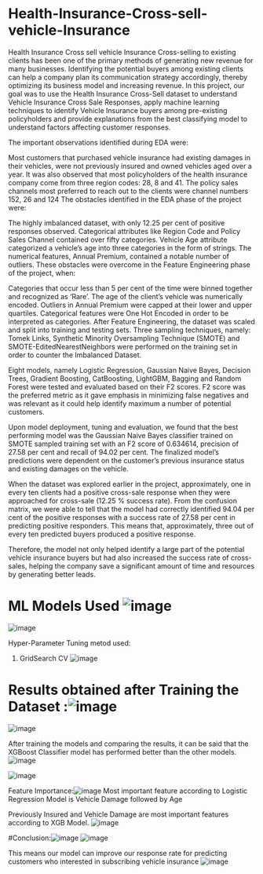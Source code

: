 # Health-Insurance-Cross-sell-vehicle-Insurance
Health Insurance Cross sell vehicle Insurance
Cross-selling to existing clients has been one of the primary methods of generating new revenue for many businesses. Identifying the potential buyers among existing clients can help a company plan its communication strategy accordingly, thereby optimizing its business model and increasing revenue. In this project, our goal was to use the Health Insurance Cross-Sell dataset to understand Vehicle Insurance Cross Sale Responses, apply machine learning techniques to identify Vehicle Insurance buyers among pre-existing policyholders and provide explanations from the best classifying model to understand factors affecting customer responses.

The important observations identified during EDA were:

Most customers that purchased vehicle insurance had existing damages in their vehicles, were not previously insured and owned vehicles aged over a year.
It was also observed that most policyholders of the health insurance company come from three region codes: 28, 8 and 41.
The policy sales channels most preferred to reach out to the clients were channel numbers 152, 26 and 124
The obstacles identified in the EDA phase of the project were:

The highly imbalanced dataset, with only 12.25 per cent of positive responses observed.
Categorical attributes like Region Code and Policy Sales Channel contained over fifty categories.
Vehicle Age attribute categorized a vehicle’s age into three categories in the form of strings.
The numerical features, Annual Premium, contained a notable number of outliers.
These obstacles were overcome in the Feature Engineering phase of the project, when:

Categories that occur less than 5 per cent of the time were binned together and recognized as ‘Rare’.
The age of the client’s vehicle was numerically encoded.
Outliers in Annual Premium were capped at their lower and upper quartiles.
Categorical features were One Hot Encoded in order to be interpreted as categories.
After Feature Engineering, the dataset was scaled and split into training and testing sets. Three sampling techniques, namely: Tomek Links, Synthetic Minority Oversampling Technique (SMOTE) and SMOTE-EditedNearestNeighbors were performed on the training set in order to counter the Imbalanced Dataset.

Eight models, namely Logistic Regression, Gaussian Naive Bayes, Decision Trees, Gradient Boosting, CatBoosting, LightGBM, Bagging and Random Forest were tested and evaluated based on their F2 scores. F2 score was the preferred metric as it gave emphasis in minimizing false negatives and was relevant as it could help identify maximum a number of potential customers.

Upon model deployment, tuning and evaluation, we found that the best performing model was the Gaussian Naive Bayes classifier trained on SMOTE sampled training set with an F2 score of 0.634614, precision of 27.58 per cent and recall of 94.02 per cent. The finalized model’s predictions were dependent on the customer’s previous insurance status and existing damages on the vehicle.

When the dataset was explored earlier in the project, approximately, one in every ten clients had a positive cross-sale response when they were approached for cross-sale (12.25 % success rate). From the confusion matrix, we were able to tell that the model had correctly identified 94.04 per cent of the positive responses with a success rate of 27.58 per cent in predicting positive responders. This means that, approximately, three out of every ten predicted buyers produced a positive response.

Therefore, the model not only helped identify a large part of the potential vehicle insurance buyers but had also increased the success rate of cross-sales, helping the company save a significant amount of time and resources by generating better leads.



# ML Models Used ![image](https://user-images.githubusercontent.com/30859632/183070499-4e4bf4d5-cce2-4a88-b94d-e99200dc0dbb.png)
![image](https://user-images.githubusercontent.com/30859632/183070586-7a99fc4d-f6fe-457e-9c56-40a96facffda.png)


Hyper-Parameter Tuning metod used:
1. GridSearch CV
![image](https://user-images.githubusercontent.com/30859632/183070672-e42a7839-a2d0-46f6-a681-eab5dd0f84f6.png)

# Results obtained after Training the Dataset :![image](https://user-images.githubusercontent.com/30859632/183070768-f904b32f-edd4-4c89-ae34-79715b62cc01.png)

![image](https://user-images.githubusercontent.com/30859632/183070719-9cb810c8-8d8d-4e72-839c-d9c873dbba71.png)

After training the models and comparing the results, it can be said that the XGBoost
Classifier model has performed better than the other models.
![image](https://user-images.githubusercontent.com/30859632/183070809-893adb44-c260-4254-a3af-d537d95f18f3.png)


![image](https://user-images.githubusercontent.com/30859632/183070869-b5a47bc1-1d2e-4f0c-bcaa-677137120886.png)

Feature Importance:![image](https://user-images.githubusercontent.com/30859632/183071090-b6cefc26-8e19-4044-b8a8-2b2198b2154e.png)
Most important feature according to Logistic Regression
Model is Vehicle Damage followed by Age

Previously Insured and Vehicle Damage are most important  features according to XGB Model.
![image](https://user-images.githubusercontent.com/30859632/183071111-59efc0b1-7ce4-4f42-ad6c-f93be36b47cc.png)

#Conclusion:![image](https://user-images.githubusercontent.com/30859632/183071166-cc2dac2a-6355-4ad3-893c-de33ba48a9d2.png)
![image](https://user-images.githubusercontent.com/30859632/183071424-01294208-26b3-414b-a98f-f2eb105a6450.png)

This means our model can improve our response rate for predicting customers who interested in subscribing vehicle insurance
![image](https://user-images.githubusercontent.com/30859632/183071195-af88d895-8c42-4c47-a085-826896f1d822.png)



